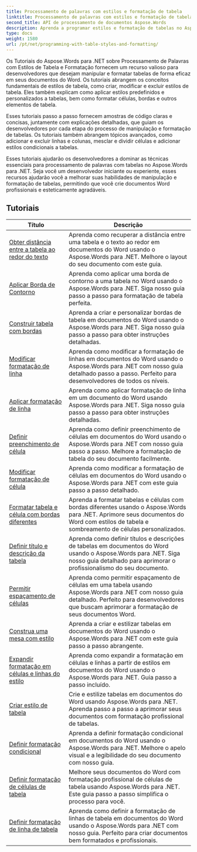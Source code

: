```yaml
---
title: Processamento de palavras com estilos e formatação de tabela
linktitle: Processamento de palavras com estilos e formatação de tabela
second_title: API de processamento de documentos Aspose.Words
description: Aprenda a programar estilos e formatação de tabelas no Aspose.Words para .NET. Aprenda a aplicar estilos predefinidos, personalizar formatação de células, bordas e muito mais com tutoriais passo a passo e código de exemplo em C#.
type: docs
weight: 1580
url: /pt/net/programming-with-table-styles-and-formatting/
---
```

Os Tutoriais do Aspose.Words para .NET sobre Processamento de Palavras com Estilos de Tabela e Formatação fornecem um recurso valioso para desenvolvedores que desejam manipular e formatar tabelas de forma eficaz em seus documentos do Word. Os tutoriais abrangem os conceitos fundamentais de estilos de tabela, como criar, modificar e excluir estilos de tabela. Eles também explicam como aplicar estilos predefinidos e personalizados a tabelas, bem como formatar células, bordas e outros elementos de tabela.

Esses tutoriais passo a passo fornecem amostras de código claras e concisas, juntamente com explicações detalhadas, que guiam os desenvolvedores por cada etapa do processo de manipulação e formatação de tabelas. Os tutoriais também abrangem tópicos avançados, como adicionar e excluir linhas e colunas, mesclar e dividir células e adicionar estilos condicionais a tabelas.

Esses tutoriais ajudarão os desenvolvedores a dominar as técnicas essenciais para processamento de palavras com tabelas no Aspose.Words para .NET. Seja você um desenvolvedor iniciante ou experiente, esses recursos ajudarão você a melhorar suas habilidades de manipulação e formatação de tabelas, permitindo que você crie documentos Word profissionais e esteticamente agradáveis.

 ## Tutoriais
| Título | Descrição |
| --- | --- |
| [Obter distância entre a tabela ao redor do texto](./get-distance-between-table-surrounding-text/) | Aprenda como recuperar a distância entre uma tabela e o texto ao redor em documentos do Word usando o Aspose.Words para .NET. Melhore o layout do seu documento com este guia. |
| [Aplicar Borda de Contorno](./apply-outline-border/) | Aprenda como aplicar uma borda de contorno a uma tabela no Word usando o Aspose.Words para .NET. Siga nosso guia passo a passo para formatação de tabela perfeita. |
| [Construir tabela com bordas](./build-table-with-borders/) | Aprenda a criar e personalizar bordas de tabela em documentos do Word usando o Aspose.Words para .NET. Siga nosso guia passo a passo para obter instruções detalhadas. |
| [Modificar formatação de linha](./modify-row-formatting/) | Aprenda como modificar a formatação de linhas em documentos do Word usando o Aspose.Words para .NET com nosso guia detalhado passo a passo. Perfeito para desenvolvedores de todos os níveis. |
| [Aplicar formatação de linha](./apply-row-formatting/) | Aprenda como aplicar formatação de linha em um documento do Word usando Aspose.Words para .NET. Siga nosso guia passo a passo para obter instruções detalhadas. |
| [Definir preenchimento de célula](./set-cell-padding/) | Aprenda como definir preenchimento de células em documentos do Word usando o Aspose.Words para .NET com nosso guia passo a passo. Melhore a formatação de tabela do seu documento facilmente. |
| [Modificar formatação de célula](./modify-cell-formatting/) | Aprenda como modificar a formatação de células em documentos do Word usando o Aspose.Words para .NET com este guia passo a passo detalhado. |
| [Formatar tabela e célula com bordas diferentes](./format-table-and-cell-with-different-borders/) | Aprenda a formatar tabelas e células com bordas diferentes usando o Aspose.Words para .NET. Aprimore seus documentos do Word com estilos de tabela e sombreamento de células personalizados. |
| [Definir título e descrição da tabela](./set-table-title-and-description/) | Aprenda como definir títulos e descrições de tabelas em documentos do Word usando o Aspose.Words para .NET. Siga nosso guia detalhado para aprimorar o profissionalismo do seu documento. |
| [Permitir espaçamento de células](./allow-cell-spacing/) | Aprenda como permitir espaçamento de células em uma tabela usando Aspose.Words para .NET com nosso guia detalhado. Perfeito para desenvolvedores que buscam aprimorar a formatação de seus documentos Word. |
| [Construa uma mesa com estilo](./build-table-with-style/) | Aprenda a criar e estilizar tabelas em documentos do Word usando o Aspose.Words para .NET com este guia passo a passo abrangente. |
| [Expandir formatação em células e linhas do estilo](./expand-formatting-on-cells-and-row-from-style/) | Aprenda como expandir a formatação em células e linhas a partir de estilos em documentos do Word usando o Aspose.Words para .NET. Guia passo a passo incluído. |
| [Criar estilo de tabela](./create-table-style/) | Crie e estilize tabelas em documentos do Word usando Aspose.Words para .NET. Aprenda passo a passo a aprimorar seus documentos com formatação profissional de tabelas. |
| [Definir formatação condicional](./define-conditional-formatting/) | Aprenda a definir formatação condicional em documentos do Word usando o Aspose.Words para .NET. Melhore o apelo visual e a legibilidade do seu documento com nosso guia. |
| [Definir formatação de células de tabela](./set-table-cell-formatting/) | Melhore seus documentos do Word com formatação profissional de células de tabela usando Aspose.Words para .NET. Este guia passo a passo simplifica o processo para você. |
| [Definir formatação de linha de tabela](./set-table-row-formatting/) | Aprenda como definir a formatação de linhas de tabela em documentos do Word usando o Aspose.Words para .NET com nosso guia. Perfeito para criar documentos bem formatados e profissionais. |
